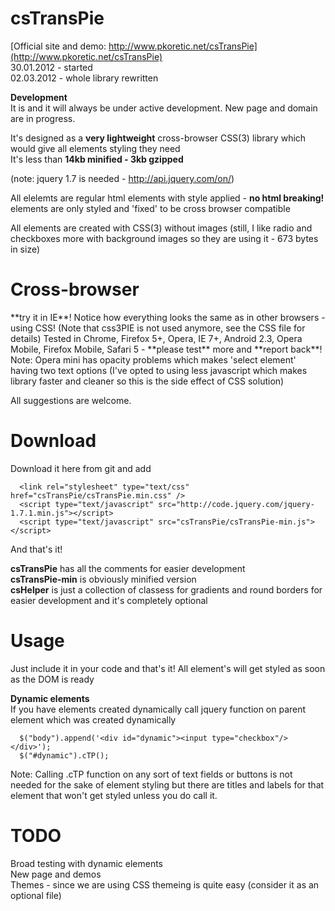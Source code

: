 <h1>
      csTransPie
</h1>

[Official site and demo: http://www.pkoretic.net/csTransPie](http://www.pkoretic.net/csTransPie)  
30.01.2012 - started  
02.03.2012 - whole library rewritten

**Development**  
It is and it will always be under active development. 
New page and domain are in progress.

It's designed as a **very lightweight** cross-browser CSS(3) library which would give all elements styling they need  
It's less than **14kb minified - 3kb gzipped** 

(note: jquery 1.7 is needed - http://api.jquery.com/on/)

All elelemts are regular html elements with style applied - **no html breaking!**  
elements are only styled and 'fixed' to be cross browser compatible 

All elements are created with CSS(3) without images (still, I like radio and checkboxes more with background images so they are using it - 673 bytes in size)

<h1>
      Cross-browser
</h1>
**try it in IE**! Notice how everything looks the same as in other browsers - using CSS!  
(Note that css3PIE is not used anymore, see the CSS file for details)  
Tested in Chrome, Firefox 5+, Opera, IE 7+, Android 2.3, Opera Mobile, Firefox Mobile, Safari 5 - **please test** more and **report back**!  
Note: Opera mini has opacity problems which makes 'select element' having two text options (I've opted to using less javascript which makes library faster and cleaner so this is the side effect of CSS solution)


All suggestions are welcome.  

Download 
=======================   
Download it here from git and add  

      <link rel="stylesheet" type="text/css" href="csTransPie/csTransPie.min.css" />  
      <script type="text/javascript" src="http://code.jquery.com/jquery-1.7.1.min.js"></script>  
      <script type="text/javascript" src="csTransPie/csTransPie-min.js"></script>  

And that's it!  
  

**csTransPie** has all the comments for easier development  
**csTransPie-min** is obviously minified version  
**csHelper** is just a collection of classess for gradients and round borders for easier development and it's completely optional  


Usage
=======================  
Just include it in your code and that's it! All element's will  get styled as soon as the DOM is ready  

**Dynamic elements**  
If you have elements created dynamically call jquery function on parent element which was created dynamically

      $("body").append('<div id="dynamic"><input type="checkbox"/></div>');  
      $("#dynamic").cTP();
            
Note: Calling .cTP function on any sort of text fields or buttons is not needed for the sake of element styling but there are titles and labels for that element that won't get styled unless you do call it.

TODO
========================
Broad testing with dynamic elements  
New page and demos  
Themes - since we are using CSS themeing is quite easy (consider it as an optional file)  